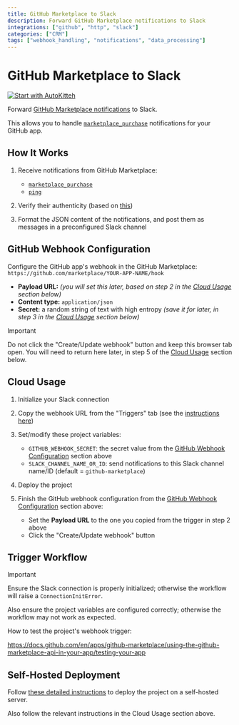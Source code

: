 ```yaml
---
title: GitHub Marketplace to Slack
description: Forward GitHub Marketplace notifications to Slack
integrations: ["github", "http", "slack"]
categories: ["CRM"]
tags: ["webhook_handling", "notifications", "data_processing"]
---
```


# GitHub Marketplace to Slack

[![Start with AutoKitteh](https://autokitteh.com/assets/autokitteh-badge.svg)](https://app.autokitteh.cloud/template?name=github_marketplace_to_slack)

Forward [GitHub Marketplace notifications](https://docs.github.com/en/apps/github-marketplace/listing-an-app-on-github-marketplace/configuring-a-webhook-to-notify-you-of-plan-changes) to Slack.

This allows you to handle [`marketplace_purchase`](https://docs.github.com/en/apps/github-marketplace/using-the-github-marketplace-api-in-your-app/webhook-events-for-the-github-marketplace-api) notifications for your GitHub app.

## How It Works

1. Receive notifications from GitHub Marketplace:

   - [`marketplace_purchase`](https://docs.github.com/en/webhooks/webhook-events-and-payloads#marketplace_purchase)
   - [`ping`](https://docs.github.com/en/webhooks/webhook-events-and-payloads#ping)

2. Verify their authenticity (based on [this](https://docs.github.com/en/webhooks/using-webhooks/validating-webhook-deliveries))
3. Format the JSON content of the notifications, and post them as messages in a preconfigured Slack channel

## GitHub Webhook Configuration

Configure the GitHub app's webhook in the GitHub Marketplace:
`https://github.com/marketplace/YOUR-APP-NAME/hook`

- **Payload URL:** _(you will set this later, based on step 2 in the [Cloud Usage](#cloud-usage) section below)_
- **Content type:** `application/json`
- **Secret:** a random string of text with high entropy _(save it for later, in step 3 in the [Cloud Usage](#cloud-usage) section below)_

> [!IMPORTANT]
> Do not click the "Create/Update webhook" button and keep this browser tab open. You will need to return here later, in step 5 of the [Cloud Usage](#cloud-usage) section below.

## Cloud Usage

1. Initialize your Slack connection
2. Copy the webhook URL from the "Triggers" tab (see the [instructions here](https://docs.autokitteh.com/get_started/deployment#webhook-urls))
3. Set/modify these project variables:

   - `GITHUB_WEBHOOK_SECRET`: the secret value from the [GitHub Webhook Configuration](#github-webhook-configuration) section above
   - `SLACK_CHANNEL_NAME_OR_ID`: send notifications to this Slack channel name/ID (default = `github-marketplace`)

4. Deploy the project
5. Finish the GitHub webhook configuration from the [GitHub Webhook Configuration](#github-webhook-configuration) section above:

   - Set the **Payload URL** to the one you copied from the trigger in step 2 above
   - Click the "Create/Update webhook" button

## Trigger Workflow

> [!IMPORTANT]
> Ensure the Slack connection is properly initialized; otherwise the workflow will raise a `ConnectionInitError`.
>
> Also ensure the project variables are configured correctly; otherwise the workflow may not work as expected.

How to test the project's webhook trigger:

https://docs.github.com/en/apps/github-marketplace/using-the-github-marketplace-api-in-your-app/testing-your-app

## Self-Hosted Deployment

Follow [these detailed instructions](https://docs.autokitteh.com/get_started/deployment) to deploy the project on a self-hosted server.

Also follow the relevant instructions in the Cloud Usage section above.
